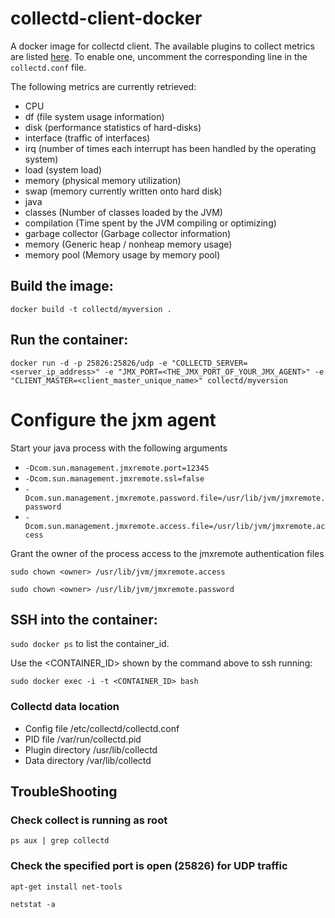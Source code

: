# collectd-client-docker
A docker image for collectd client.
The available plugins to collect metrics are listed [here](https://collectd.org/wiki/index.php/Table_of_Plugins). To enable one, uncomment the corresponding line in the `collectd.conf` file.

The following metrics are currently retrieved:

* CPU
* df (file system usage information)
* disk (performance statistics of hard-disks)
* interface (traffic of interfaces)
* irq (number of times each interrupt has been handled by the operating system)
* load (system load)
* memory (physical memory utilization)
* swap (memory currently written onto hard disk)
* java
 * classes (Number of classes loaded by the JVM)
 * compilation (Time spent by the JVM compiling or optimizing)
 * garbage collector (Garbage collector information)
 * memory (Generic heap / nonheap memory usage)
 * memory pool (Memory usage by memory pool)

## Build the image:

`docker build -t collectd/myversion .`

## Run the container:

`docker run -d -p 25826:25826/udp -e "COLLECTD_SERVER=<server_ip_address>" -e "JMX_PORT=<THE_JMX_PORT_OF_YOUR_JMX_AGENT>" -e "CLIENT_MASTER=<client_master_unique_name>" collectd/myversion`

# Configure the jxm agent

Start your java process with the following arguments

* `-Dcom.sun.management.jmxremote.port=12345`
* `-Dcom.sun.management.jmxremote.ssl=false`
* `-Dcom.sun.management.jmxremote.password.file=/usr/lib/jvm/jmxremote.password`
* `-Dcom.sun.management.jmxremote.access.file=/usr/lib/jvm/jmxremote.access`

Grant the owner of the process access to the jmxremote authentication files

`sudo chown <owner> /usr/lib/jvm/jmxremote.access`

`sudo chown <owner> /usr/lib/jvm/jmxremote.password`

## SSH into the container:

`sudo docker ps` to list the container_id.

Use the <CONTAINER_ID> shown by the command above to ssh running:

`sudo docker exec -i -t <CONTAINER_ID> bash`

### Collectd data location

  * Config file       /etc/collectd/collectd.conf
  * PID file          /var/run/collectd.pid
  * Plugin directory  /usr/lib/collectd
  * Data directory    /var/lib/collectd

 
## TroubleShooting
 
### Check collect is running as root 
`ps aux | grep collectd`

### Check the specified port is open (25826) for UDP traffic
`apt-get install net-tools`

`netstat -a`
